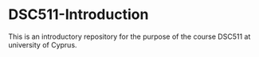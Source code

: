 # DSC511-Introduction
This is an introductory repository for the purpose of the course DSC511 at university of Cyprus.
